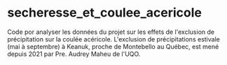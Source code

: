 # secheresse_et_coulee_acericole
Code por analyser les données du projet sur les effets de l'exclusion de précipitation sur la coulée acéricole. L'exclusion de précipitations estivale (mai à septembre) à Keanuk, proche de Montebello au Québec, est mené depuis 2021 par Pre. Audrey Maheu de l'UQO. 
